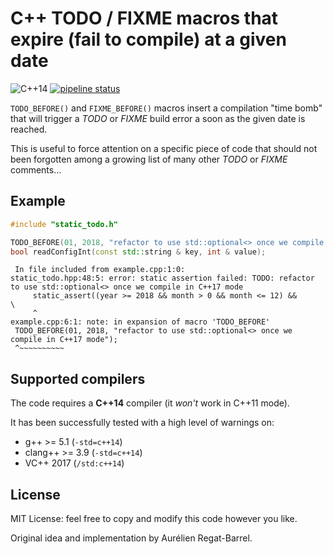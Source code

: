 # C++ TODO / FIXME macros that expire (fail to compile) at a given date
![C++14](https://img.shields.io/badge/c%2B%2B-14-blue.svg) [![pipeline status](https://gitlab.com/aurelienrb/cpp-static-todo/badges/master/pipeline.svg)](https://gitlab.com/aurelienrb/cpp-static-todo/commits/master)

`TODO_BEFORE()` and `FIXME_BEFORE()` macros insert a compilation "time bomb" that will trigger a *TODO* or *FIXME* build error a soon as the given date is reached.

This is useful to force attention on a specific piece of code that should not been forgotten among a growing list of many other *TODO* or *FIXME* comments...

## Example

```cpp
#include "static_todo.h"

TODO_BEFORE(01, 2018, "refactor to use std::optional<> once we compile in C++17 mode");
bool readConfigInt(const std::string & key, int & value);
```

```
 In file included from example.cpp:1:0:
static_todo.hpp:48:5: error: static assertion failed: TODO: refactor to use std::optional<> once we compile in C++17 mode
     static_assert((year >= 2018 && month > 0 && month <= 12) &&                                    \
     ^
example.cpp:6:1: note: in expansion of macro 'TODO_BEFORE'
 TODO_BEFORE(01, 2018, "refactor to use std::optional<> once we compile in C++17 mode");
 ^~~~~~~~~~~
```

## Supported compilers

The code requires a **C++14** compiler (it *won't* work in C++11 mode).

It has been successfully tested with a high level of warnings on:
- g++ >= 5.1 (`-std=c++14`)
- clang++ >= 3.9 (`-std=c++14`)
- VC++ 2017 (`/std:c++14`)

## License

MIT License: feel free to copy and modify this code however you like.

Original idea and implementation by Aurélien Regat-Barrel.
